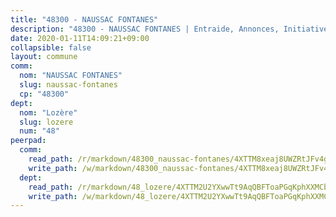 ```yaml
---
title: "48300 - NAUSSAC FONTANES"
description: "48300 - NAUSSAC FONTANES | Entraide, Annonces, Initiatives"
date: 2020-01-11T14:09:21+09:00
collapsible: false
layout: commune
comm:
  nom: "NAUSSAC FONTANES"
  slug: naussac-fontanes
  cp: "48300"
dept:
  nom: "Lozère"
  slug: lozere
  num: "48"
peerpad:
  comm:
    read_path: /r/markdown/48300_naussac-fontanes/4XTTM8xeaj8UWZRtJFv4gGQKgRzRmgHrPu8uoVECG2SuahMGg
    write_path: /w/markdown/48300_naussac-fontanes/4XTTM8xeaj8UWZRtJFv4gGQKgRzRmgHrPu8uoVECG2SuahMGg-K3TgUfLPJHbC3X9tNjZ27Kp3ZHCZayhfpyvvpU3rdRerDuW5DAu3dtohzP65FCk87HSk2zCN8QqmAf2Jncmj7J9Mrt6zaMfRwTUM8kjfD3qcsoofhXVqWwYbqd3JeZQgrjCfBqFr
  dept:
    read_path: /r/markdown/48_lozere/4XTTM2U2YXwwTt9AqQBFToaPGqKphXXMCbRQJd3ieCWApZKhp
    write_path: /w/markdown/48_lozere/4XTTM2U2YXwwTt9AqQBFToaPGqKphXXMCbRQJd3ieCWApZKhp-K3TgU8LFw2VbEvF8YT63nrQb5nBCHp3LkChLkTGaYr9v91U6euBJvc2gC6ZE26iQLtBcf6bgLU5YQs5jKcnyLY5qYAH3MFy4H4ZDybCAkb97J6HGTY7nKmFopGDHEk7j5murpeJa
---
```


